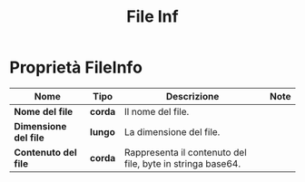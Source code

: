 ﻿---
title: File Inf
second_title: Aspose.Cells Cloud Documen
linktitle: File Inf
type: docs
url: /it/file-info/
keywords: File Information
description: Aspose.Cells Cloud REST API supporta l'acquisizione di file Excel in diversi formati. L'SDK supporta diversi linguaggi di sviluppo, tra cui Android, C#, Go, Java, NodeJS, Perl, PHP, Python, Ruby e Swift.
weight: 79
kwords: Excel, Office Cloud, REST API, Foglio di calcolo, PDF, CSV, Json, Markdown, Opzioni di salvataggio
---
# Proprietà FileInfo

Nome | Tipo | Descrizione | Note
------------ | ------------- | ------------- | -------------
**Nome del file** | **corda** | Il nome del file. |
**Dimensione del file** | **lungo** | La dimensione del file. |
**Contenuto del file** | **corda** |Rappresenta il contenuto del file, byte in stringa base64.
